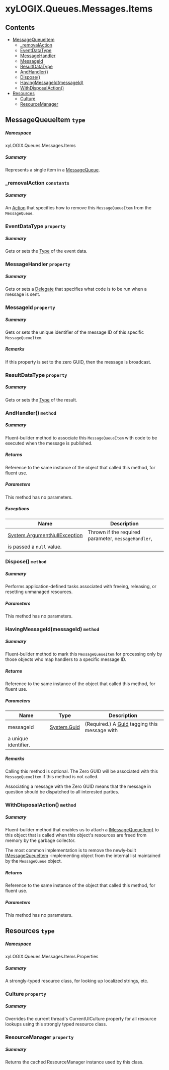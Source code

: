 <a name='assembly'></a>
# xyLOGIX.Queues.Messages.Items

## Contents

- [MessageQueueItem](#T-xyLOGIX-Queues-Messages-Items-MessageQueueItem 'xyLOGIX.Queues.Messages.Items.MessageQueueItem')
  - [_removalAction](#F-xyLOGIX-Queues-Messages-Items-MessageQueueItem-_removalAction 'xyLOGIX.Queues.Messages.Items.MessageQueueItem._removalAction')
  - [EventDataType](#P-xyLOGIX-Queues-Messages-Items-MessageQueueItem-EventDataType 'xyLOGIX.Queues.Messages.Items.MessageQueueItem.EventDataType')
  - [MessageHandler](#P-xyLOGIX-Queues-Messages-Items-MessageQueueItem-MessageHandler 'xyLOGIX.Queues.Messages.Items.MessageQueueItem.MessageHandler')
  - [MessageId](#P-xyLOGIX-Queues-Messages-Items-MessageQueueItem-MessageId 'xyLOGIX.Queues.Messages.Items.MessageQueueItem.MessageId')
  - [ResultDataType](#P-xyLOGIX-Queues-Messages-Items-MessageQueueItem-ResultDataType 'xyLOGIX.Queues.Messages.Items.MessageQueueItem.ResultDataType')
  - [AndHandler()](#M-xyLOGIX-Queues-Messages-Items-MessageQueueItem-AndHandler-System-Delegate- 'xyLOGIX.Queues.Messages.Items.MessageQueueItem.AndHandler(System.Delegate)')
  - [Dispose()](#M-xyLOGIX-Queues-Messages-Items-MessageQueueItem-Dispose 'xyLOGIX.Queues.Messages.Items.MessageQueueItem.Dispose')
  - [HavingMessageId(messageId)](#M-xyLOGIX-Queues-Messages-Items-MessageQueueItem-HavingMessageId-System-Guid- 'xyLOGIX.Queues.Messages.Items.MessageQueueItem.HavingMessageId(System.Guid)')
  - [WithDisposalAction()](#M-xyLOGIX-Queues-Messages-Items-MessageQueueItem-WithDisposalAction-System-Action{xyLOGIX-Queues-Messages-Items-Interfaces-IMessageQueueItem}- 'xyLOGIX.Queues.Messages.Items.MessageQueueItem.WithDisposalAction(System.Action{xyLOGIX.Queues.Messages.Items.Interfaces.IMessageQueueItem})')
- [Resources](#T-xyLOGIX-Queues-Messages-Items-Properties-Resources 'xyLOGIX.Queues.Messages.Items.Properties.Resources')
  - [Culture](#P-xyLOGIX-Queues-Messages-Items-Properties-Resources-Culture 'xyLOGIX.Queues.Messages.Items.Properties.Resources.Culture')
  - [ResourceManager](#P-xyLOGIX-Queues-Messages-Items-Properties-Resources-ResourceManager 'xyLOGIX.Queues.Messages.Items.Properties.Resources.ResourceManager')

<a name='T-xyLOGIX-Queues-Messages-Items-MessageQueueItem'></a>
## MessageQueueItem `type`

##### Namespace

xyLOGIX.Queues.Messages.Items

##### Summary

Represents a single item in a
[MessageQueue](#T-xyLOGIX-Queues-Messages-MessageQueue 'xyLOGIX.Queues.Messages.MessageQueue').

<a name='F-xyLOGIX-Queues-Messages-Items-MessageQueueItem-_removalAction'></a>
### _removalAction `constants`

##### Summary

An [Action](http://msdn.microsoft.com/query/dev14.query?appId=Dev14IDEF1&l=EN-US&k=k:System.Action 'System.Action') that specifies how to remove this
`MessageQueueItem` from the `MessageQueue`.

<a name='P-xyLOGIX-Queues-Messages-Items-MessageQueueItem-EventDataType'></a>
### EventDataType `property`

##### Summary

Gets or sets the [Type](http://msdn.microsoft.com/query/dev14.query?appId=Dev14IDEF1&l=EN-US&k=k:System.Type 'System.Type') of the event data.

<a name='P-xyLOGIX-Queues-Messages-Items-MessageQueueItem-MessageHandler'></a>
### MessageHandler `property`

##### Summary

Gets or sets a [Delegate](http://msdn.microsoft.com/query/dev14.query?appId=Dev14IDEF1&l=EN-US&k=k:System.Delegate 'System.Delegate') that specifies what
code is to be run when a message is sent.

<a name='P-xyLOGIX-Queues-Messages-Items-MessageQueueItem-MessageId'></a>
### MessageId `property`

##### Summary

Gets or sets the unique identifier of the message ID of this
specific `MessageQueueItem`.

##### Remarks

If this property is set to the zero GUID, then the message is broadcast.

<a name='P-xyLOGIX-Queues-Messages-Items-MessageQueueItem-ResultDataType'></a>
### ResultDataType `property`

##### Summary

Gets or sets the [Type](http://msdn.microsoft.com/query/dev14.query?appId=Dev14IDEF1&l=EN-US&k=k:System.Type 'System.Type') of the result.

<a name='M-xyLOGIX-Queues-Messages-Items-MessageQueueItem-AndHandler-System-Delegate-'></a>
### AndHandler() `method`

##### Summary

Fluent-builder method to associate this `MessageQueueItem` with
code to be executed when the message is published.

##### Returns

Reference to the same instance of the object that called this
method, for fluent use.

##### Parameters

This method has no parameters.

##### Exceptions

| Name | Description |
| ---- | ----------- |
| [System.ArgumentNullException](http://msdn.microsoft.com/query/dev14.query?appId=Dev14IDEF1&l=EN-US&k=k:System.ArgumentNullException 'System.ArgumentNullException') | Thrown if the required parameter, `messageHandler`,
is passed a `null` value. |

<a name='M-xyLOGIX-Queues-Messages-Items-MessageQueueItem-Dispose'></a>
### Dispose() `method`

##### Summary

Performs application-defined tasks associated with freeing,
releasing, or resetting unmanaged resources.

##### Parameters

This method has no parameters.

<a name='M-xyLOGIX-Queues-Messages-Items-MessageQueueItem-HavingMessageId-System-Guid-'></a>
### HavingMessageId(messageId) `method`

##### Summary

Fluent-builder method to mark this `MessageQueueItem` for
processing only by those objects who map handlers to a specific
message ID.

##### Returns

Reference to the same instance of the object that called this
method, for fluent use.

##### Parameters

| Name | Type | Description |
| ---- | ---- | ----------- |
| messageId | [System.Guid](http://msdn.microsoft.com/query/dev14.query?appId=Dev14IDEF1&l=EN-US&k=k:System.Guid 'System.Guid') | (Required.) A [Guid](http://msdn.microsoft.com/query/dev14.query?appId=Dev14IDEF1&l=EN-US&k=k:System.Guid 'System.Guid') tagging this message with
a unique identifier. |

##### Remarks

Calling this method is optional. The Zero GUID will be associated
with this `MessageQueueItem` if this method is not called.



Associating a message with the Zero GUID means that the message in
question should be dispatched to all interested parties.

<a name='M-xyLOGIX-Queues-Messages-Items-MessageQueueItem-WithDisposalAction-System-Action{xyLOGIX-Queues-Messages-Items-Interfaces-IMessageQueueItem}-'></a>
### WithDisposalAction() `method`

##### Summary

Fluent-builder method that enables us to attach a
[IMessageQueueItem}](http://msdn.microsoft.com/query/dev14.query?appId=Dev14IDEF1&l=EN-US&k=k:System.Action 'System.Action{xyLOGIX.Queues.Messages.Interfaces.IMessageQueueItem}')
to this object that is called when this object's resources are freed
from memory by the garbage collector.



The most common implementation is to remove the newly-built
[IMessageQueueItem](#T-xyLOGIX-Queues-Messages-Interfaces-IMessageQueueItem 'xyLOGIX.Queues.Messages.Interfaces.IMessageQueueItem')
-implementing object from the internal list maintained by the
`MessageQueue` object.

##### Returns

Reference to the same instance of the object that called this
method, for fluent use.

##### Parameters

This method has no parameters.

<a name='T-xyLOGIX-Queues-Messages-Items-Properties-Resources'></a>
## Resources `type`

##### Namespace

xyLOGIX.Queues.Messages.Items.Properties

##### Summary

A strongly-typed resource class, for looking up localized strings, etc.

<a name='P-xyLOGIX-Queues-Messages-Items-Properties-Resources-Culture'></a>
### Culture `property`

##### Summary

Overrides the current thread's CurrentUICulture property for all
  resource lookups using this strongly typed resource class.

<a name='P-xyLOGIX-Queues-Messages-Items-Properties-Resources-ResourceManager'></a>
### ResourceManager `property`

##### Summary

Returns the cached ResourceManager instance used by this class.
